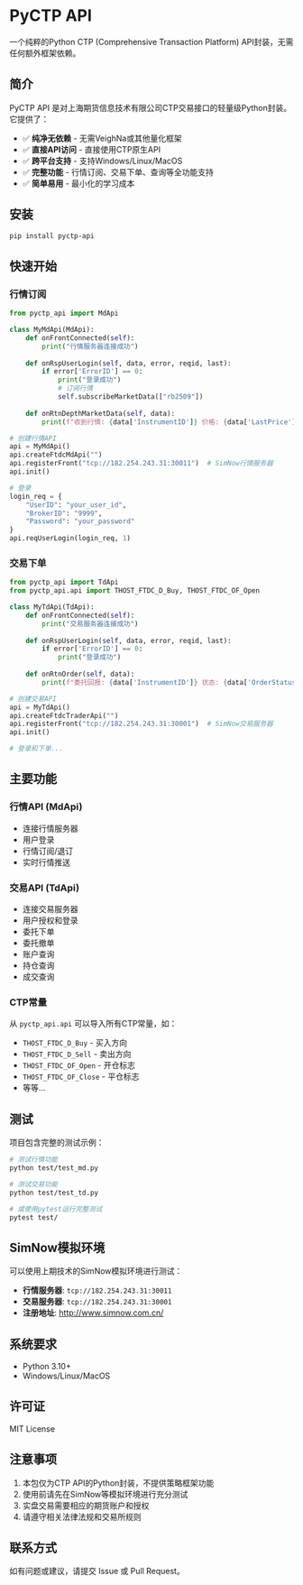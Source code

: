 # PyCTP API

一个纯粹的Python CTP (Comprehensive Transaction Platform) API封装，无需任何额外框架依赖。

## 简介

PyCTP API 是对上海期货信息技术有限公司CTP交易接口的轻量级Python封装。它提供了：

- ✅ **纯净无依赖** - 无需VeighNa或其他量化框架
- ✅ **直接API访问** - 直接使用CTP原生API
- ✅ **跨平台支持** - 支持Windows/Linux/MacOS
- ✅ **完整功能** - 行情订阅、交易下单、查询等全功能支持
- ✅ **简单易用** - 最小化的学习成本

## 安装

```bash
pip install pyctp-api
```

## 快速开始

### 行情订阅

```python
from pyctp_api import MdApi

class MyMdApi(MdApi):
    def onFrontConnected(self):
        print("行情服务器连接成功")
        
    def onRspUserLogin(self, data, error, reqid, last):
        if error['ErrorID'] == 0:
            print("登录成功")
            # 订阅行情
            self.subscribeMarketData(["rb2509"])
            
    def onRtnDepthMarketData(self, data):
        print(f"收到行情: {data['InstrumentID']} 价格: {data['LastPrice']}")

# 创建行情API
api = MyMdApi()
api.createFtdcMdApi("")
api.registerFront("tcp://182.254.243.31:30011")  # SimNow行情服务器
api.init()

# 登录
login_req = {
    "UserID": "your_user_id",
    "BrokerID": "9999",
    "Password": "your_password"
}
api.reqUserLogin(login_req, 1)
```

### 交易下单

```python
from pyctp_api import TdApi
from pyctp_api.api import THOST_FTDC_D_Buy, THOST_FTDC_OF_Open

class MyTdApi(TdApi):
    def onFrontConnected(self):
        print("交易服务器连接成功")
        
    def onRspUserLogin(self, data, error, reqid, last):
        if error['ErrorID'] == 0:
            print("登录成功")
            
    def onRtnOrder(self, data):
        print(f"委托回报: {data['InstrumentID']} 状态: {data['OrderStatus']}")

# 创建交易API
api = MyTdApi()
api.createFtdcTraderApi("")
api.registerFront("tcp://182.254.243.31:30001")  # SimNow交易服务器
api.init()

# 登录和下单...
```

## 主要功能

### 行情API (MdApi)
- 连接行情服务器
- 用户登录
- 行情订阅/退订
- 实时行情推送

### 交易API (TdApi)
- 连接交易服务器
- 用户授权和登录
- 委托下单
- 委托撤单
- 账户查询
- 持仓查询
- 成交查询

### CTP常量
从 `pyctp_api.api` 可以导入所有CTP常量，如：
- `THOST_FTDC_D_Buy` - 买入方向
- `THOST_FTDC_D_Sell` - 卖出方向
- `THOST_FTDC_OF_Open` - 开仓标志
- `THOST_FTDC_OF_Close` - 平仓标志
- 等等...

## 测试

项目包含完整的测试示例：

```bash
# 测试行情功能
python test/test_md.py

# 测试交易功能
python test/test_td.py

# 或使用pytest运行完整测试
pytest test/
```

## SimNow模拟环境

可以使用上期技术的SimNow模拟环境进行测试：

- **行情服务器**: `tcp://182.254.243.31:30011`
- **交易服务器**: `tcp://182.254.243.31:30001`
- **注册地址**: http://www.simnow.com.cn/

## 系统要求

- Python 3.10+
- Windows/Linux/MacOS

## 许可证

MIT License

## 注意事项

1. 本包仅为CTP API的Python封装，不提供策略框架功能
2. 使用前请先在SimNow等模拟环境进行充分测试
3. 实盘交易需要相应的期货账户和授权
4. 请遵守相关法律法规和交易所规则

## 联系方式

如有问题或建议，请提交 Issue 或 Pull Request。